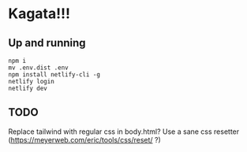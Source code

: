 # Kagata!!!

## Up and running

```
npm i
mv .env.dist .env
npm install netlify-cli -g
netlify login
netlify dev
```

## TODO
Replace tailwind with regular css in body.html? Use a sane css resetter (https://meyerweb.com/eric/tools/css/reset/ ?)